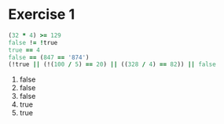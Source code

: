 # Exercise 1

```ruby
(32 * 4) >= 129
false != !true
true == 4
false == (847 == '874')
(!true || (!(100 / 5) == 20) || ((328 / 4) == 82)) || false
```

1. false
2. false
3. false
4. true
5. true
